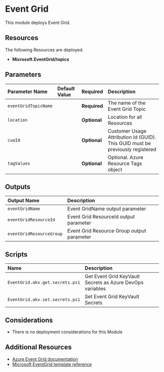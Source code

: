 # Event Grid

This module deploys Event Grid.

## Resources

The following Resources are deployed.

+ **Microsoft.EventGrid/topics**

## Parameters

| Parameter Name | Default Value | Required | Description |
| :-             | :-            | :-       |:-           |
| `eventGridTopicName` || **Required** | The name of the Event Grid Topic
| `location` || **Optional** | Location for all Resources
| `cuaId` || **Optional** | Customer Usage Attribution Id (GUID). This GUID must be previously registered
| `tagValues` || **Optional** | Optional. Azure Resource Tags object

## Outputs

| Output Name | Description |
| :-          | :-          |
| `eventGridName` |  Event GridName output parameter
| `eventGridResourceId` | Event Grid ResourceId output parameter
| `eventGridResourceGroup` | Event Grid Resource Group output parameter

## Scripts

| Name | Description |
| :-   | :-          |
| `EventGrid.akv.get.secrets.ps1` | Get Event Grid KeyVault Secrets as Azure DevOps variables
| `EventGrid.akv.set.secrets.ps1` | Set Event Grid KeyVault Secrets

## Considerations

+ There is no deployment considerations for this Module

## Additional Resources

+ [Azure Event Grid documentation](https://docs.microsoft.com/en-us/azure/event-grid/)
+ [Microsoft EventGrid template reference](https://docs.microsoft.com/en-us/azure/templates/microsoft.eventgrid/allversions)
